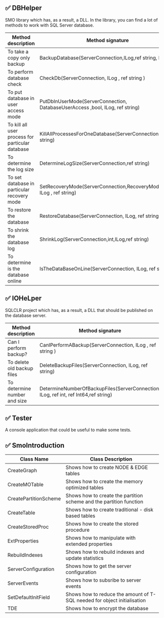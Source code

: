 ## :white_check_mark: DBHelper	


SMO library which has, as a result, a DLL. In the library, you can find a lot of methods to work with SQL Server database.


Method description                               | Method signature
-------------------------------------------------|---------------------------------------------------------------------------------
To take a copy only backup                       | BackupDatabase(ServerConnection,ILog,ref string, bool)
To perform database check                        | CheckDb(ServerConnection, ILog , ref string )
To put database in user access mode              | PutDbInUserMode(ServerConnection, DatabaseUserAccess ,bool, ILog, ref string)
To kill all user process for particular database | KillAllProcessesForOneDatabase(ServerConnection, ref string)
To determine the log size                        | DetermineLogSize(ServerConnection,ref string)
To set database in particular recovery mode      | SetRecoveryMode(ServerConnection,RecoveryModel,bool, ILog , ref string)
To restore the database                          | RestoreDatabase(ServerConnection, ILog, ref string)
To shrink the database log                       | ShrinkLog(ServerConnection,int,ILog,ref string)
To determine is the database online              | IsTheDataBaseOnLine(ServerConnection, ILog, ref string)


## :white_check_mark: IOHeLper	

SQLCLR project which has, as a result, a DLL that should be published on the database server. 

Method description                 | Method signature
---------------------------------- |--------------------------------------------------------------------------------------------
Can I perform backup?              | CanIPerformABackup(ServerConnection, ILog , ref string )
To delete old backup files         | DeleteBackupFiles(ServerConnection, ILog, ref string)
To determine number and size       | DetermineNumberOfBackupFiles(ServerConnection, ILog, ref int, ref Int64,ref string)

 
## :white_check_mark: Tester	

A console application that could be useful to make some tests.

## :white_check_mark: SmoIntroduction	


Class Name                        | Class Description
----------------------------------|--------------------------------------------------------------------------------------------
CreateGraph                       | Shows how to create NODE & EDGE tables
CreateMOTable                     | Shows how to create the memory optimized tables
CreatePartitionScheme             | Shows how to create the partition scheme and the partition function
CreateTable                       | Shows how to create traditional - disk based tables
CreateStoredProc                  | Shows how to create the stored procedure
ExtProperties                     | Shows how to manipulate with extended properties
RebuildIndexes                    | Shows how to rebuild indexes and update statistics
ServerConfiguration               | Shows how to get the server configuration
ServerEvents                      | Shows how to subsribe to server events
SetDefaultInitField               | Shows how to reduce the amount of T-SQL needed for object initialisation
TDE                               | Shows how to encrypt the database

